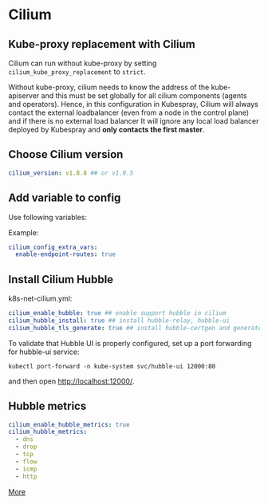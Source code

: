 # Cilium

## Kube-proxy replacement with Cilium

Cilium can run without kube-proxy by setting `cilium_kube_proxy_replacement`
to `strict`.

Without kube-proxy, cilium needs to know the address of the kube-apiserver
and this must be set globally for all cilium components (agents and operators).
Hence, in this configuration in Kubespray, Cilium will always contact
the external loadbalancer (even from a node in the control plane)
and if there is no external load balancer It will ignore any local load
balancer deployed by Kubespray and **only contacts the first master**.

## Choose Cilium version

```yml
cilium_version: v1.8.8 ## or v1.9.5
```

## Add variable to config

Use following variables:

Example:

```yml
cilium_config_extra_vars:
  enable-endpoint-routes: true
```

## Install Cilium Hubble

k8s-net-cilium.yml:

```yml
cilium_enable_hubble: true ## enable support hubble in cilium
cilium_hubble_install: true ## install hubble-relay, hubble-ui
cilium_hubble_tls_generate: true ## install hubble-certgen and generate certificates
```

To validate that Hubble UI is properly configured, set up a port forwarding for hubble-ui service:

```shell script
kubectl port-forward -n kube-system svc/hubble-ui 12000:80
```

and then open [http://localhost:12000/](http://localhost:12000/).

## Hubble metrics

```yml
cilium_enable_hubble_metrics: true
cilium_hubble_metrics:
  - dns
  - drop
  - tcp
  - flow
  - icmp
  - http
```  

[More](https://docs.cilium.io/en/v1.9/operations/metrics/#hubble-exported-metrics)
